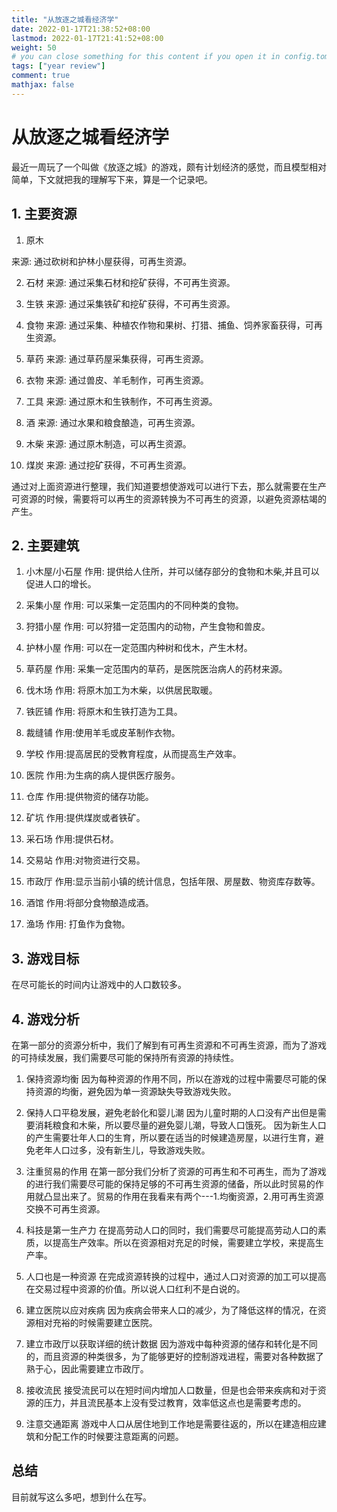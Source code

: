 ```yaml
---
title: "从放逐之城看经济学"
date: 2022-01-17T21:38:52+08:00
lastmod: 2022-01-17T21:41:52+08:00
weight: 50
# you can close something for this content if you open it in config.toml.
tags: ["year review"]
comment: true
mathjax: false
---
```


# 从放逐之城看经济学

最近一周玩了一个叫做《放逐之城》的游戏，颇有计划经济的感觉，而且模型相对简单，下文就把我的理解写下来，算是一个记录吧。

## 1. 主要资源

1. 原木

来源: 通过砍树和护林小屋获得，可再生资源。


2. 石材
来源: 通过采集石材和挖矿获得，不可再生资源。

3. 生铁
来源: 通过采集铁矿和挖矿获得，不可再生资源。

4. 食物
来源: 通过采集、种植农作物和果树、打猎、捕鱼、饲养家畜获得，可再生资源。

5. 草药
来源: 通过草药屋采集获得，可再生资源。

6. 衣物
来源: 通过兽皮、羊毛制作，可再生资源。

7. 工具
来源: 通过原木和生铁制作，不可再生资源。

8. 酒
来源: 通过水果和粮食酿造，可再生资源。

9. 木柴
来源: 通过原木制造，可以再生资源。

10. 煤炭
来源: 通过挖矿获得，不可再生资源。

通过对上面资源进行整理，我们知道要想使游戏可以进行下去，那么就需要在生产可资源的时候，需要将可以再生的资源转换为不可再生的资源，以避免资源枯竭的产生。

## 2. 主要建筑

1. 小木屋/小石屋
作用: 提供给人住所，并可以储存部分的食物和木柴,并且可以促进人口的增长。

2. 采集小屋
作用: 可以采集一定范围内的不同种类的食物。

3. 狩猎小屋
作用: 可以狩猎一定范围内的动物，产生食物和兽皮。

4. 护林小屋
作用: 可以在一定范围内种树和伐木，产生木材。

5. 草药屋
作用: 采集一定范围内的草药，是医院医治病人的药材来源。

6. 伐木场
作用: 将原木加工为木柴，以供居民取暖。

7. 铁匠铺
作用: 将原木和生铁打造为工具。

8. 裁缝铺
作用:使用羊毛或皮革制作衣物。

9. 学校
作用:提高居民的受教育程度，从而提高生产效率。

10. 医院
作用:为生病的病人提供医疗服务。

11. 仓库
作用:提供物资的储存功能。

12. 矿坑
作用:提供煤炭或者铁矿。


13. 采石场
作用:提供石材。

14. 交易站
作用:对物资进行交易。

15. 市政厅
作用:显示当前小镇的统计信息，包括年限、房屋数、物资库存数等。

16. 酒馆
作用:将部分食物酿造成酒。

17. 渔场
作用: 打鱼作为食物。

## 3. 游戏目标

在尽可能长的时间内让游戏中的人口数较多。

## 4. 游戏分析

在第一部分的资源分析中，我们了解到有可再生资源和不可再生资源，而为了游戏的可持续发展，我们需要尽可能的保持所有资源的持续性。
1. 保持资源均衡
因为每种资源的作用不同，所以在游戏的过程中需要尽可能的保持资源的均衡，避免因为单一资源缺失导致游戏失败。

2. 保持人口平稳发展，避免老龄化和婴儿潮
因为儿童时期的人口没有产出但是需要消耗粮食和木柴，所以要尽量的避免婴儿潮，导致人口饿死。
因为新生人口的产生需要壮年人口的生育，所以要在适当的时候建造房屋，以进行生育，避免老年人口过多，没有新生儿，导致游戏失败。

3. 注重贸易的作用
在第一部分我们分析了资源的可再生和不可再生，而为了游戏的进行我们需要尽可能的保持足够的不可再生资源的储备，所以此时贸易的作用就凸显出来了。贸易的作用在我看来有两个---1.均衡资源，2.用可再生资源交换不可再生资源。

4. 科技是第一生产力
在提高劳动人口的同时，我们需要尽可能提高劳动人口的素质，以提高生产效率。所以在资源相对充足的时候，需要建立学校，来提高生产率。

5. 人口也是一种资源
在完成资源转换的过程中，通过人口对资源的加工可以提高在交易过程中资源的价值。所以说人口红利不是白说的。

6. 建立医院以应对疾病
因为疾病会带来人口的减少，为了降低这样的情况，在资源相对充裕的时候需要建立医院。

7. 建立市政厅以获取详细的统计数据
因为游戏中每种资源的储存和转化是不同的，而且资源的种类很多，为了能够更好的控制游戏进程，需要对各种数据了熟于心，因此需要建立市政厅。

8. 接收流民
接受流民可以在短时间内增加人口数量，但是也会带来疾病和对于资源的压力，并且流民基本上没有受过教育，效率低这点也是需要考虑的。

9. 注意交通距离
游戏中人口从居住地到工作地是需要往返的，所以在建造相应建筑和分配工作的时候要注意距离的问题。

## 总结

目前就写这么多吧，想到什么在写。

